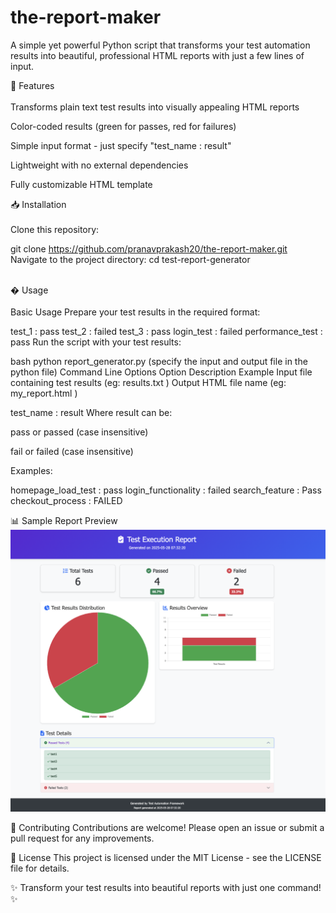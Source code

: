 # the-report-maker

A simple yet powerful Python script that transforms your test automation results into beautiful, professional HTML reports with just a few lines of input.

🌟 Features <br><br>
Transforms plain text test results into visually appealing HTML reports

Color-coded results (green for passes, red for failures)

Simple input format - just specify "test_name : result"

Lightweight with no external dependencies

Fully customizable HTML template

📥 Installation<br><br>
Clone this repository:

git clone https://github.com/pranavprakash20/the-report-maker.git
Navigate to the project directory:
cd test-report-generator
<br><br>

� Usage<br><br>
Basic Usage
Prepare your test results in the required format:

test_1 : pass
test_2 : failed
test_3 : pass
login_test : failed
performance_test : pass
Run the script with your test results:

bash
python report_generator.py (specify the input and output file in the python file)
Command Line Options
Option	Description	Example
	Input file containing test results	(eg: results.txt )
	Output HTML file name	(eg: my_report.html )


test_name : result
Where result can be:

pass or passed (case insensitive)

fail or failed (case insensitive)

Examples:

homepage_load_test : pass
login_functionality : failed
search_feature : Pass
checkout_process : FAILED

📊 Sample Report Preview
![alt text](https://github.com/pranavprakash20/the-report-maker/blob/main/sample_report.jpg?raw=true)


🤝 Contributing
Contributions are welcome! Please open an issue or submit a pull request for any improvements.

📜 License
This project is licensed under the MIT License - see the LICENSE file for details.

✨ Transform your test results into beautiful reports with just one command! ✨
